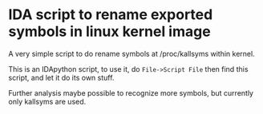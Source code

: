 # IDA script to rename exported symbols in linux kernel image

A very simple script to do rename symbols at /proc/kallsyms within kernel.

This is an IDApython script, to use it, do `File->Script File` then find this script, and let it do its own stuff.

Further analysis maybe possible to recognize more symbols, but currently only kallsyms are used.
